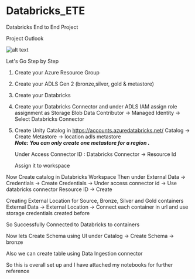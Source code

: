# **Databricks_ETE**
Databricks End to End Project 

Project Outlook 
 
 ![alt text](<Screenshot 2025-05-22 204639.png>)


Let's Go Step by Step 

1. Create your Azure Resource Group 
2. Create your ADLS Gen 2 (bronze,silver, gold & metastore)
3. Create your Databricks 
4. Create your Databricks Connector and under ADLS IAM assign role assignment as Storage Blob Data Contributor -> Managed Identity -> Select Databricks Connector
5. Create Unity Catalog in https://accounts.azuredatabricks.net/ 
    Catalog -> Create Metastore -> location adls metastore  
    ***Note: You can only create one metastore for a region .***

    Under Access Connector ID : Databricks Connector -> Resource Id 

    Assign it to workspace 

Now Create catalog in Databricks Workspace 
    Then under External Data -> Credentials -> Create Credentials -> Under access connector id -> Use databricks connector Resource ID -> Create    

Creating External Location for Source, Bronze, Silver and Gold containers
     External Data -> External Location -> Connect each container in url and use storage credentials created before  

So Successfully Connected to Databricks to containers 

Now lets Create Schema using UI under Catalog -> Create Schema -> bronze

Also we can create table using Data Ingestion connector 

So this is overall set up and I have attached my notebooks for further reference 